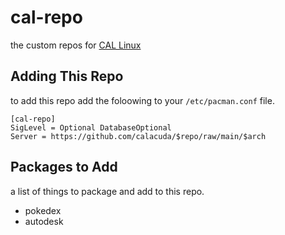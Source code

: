 # cal-repo

the custom repos for [CAL Linux](https://github.com/calacuda/cal-linux)

## Adding This Repo

to add this repo add the foloowing to your `/etc/pacman.conf` file.

```
[cal-repo]
SigLevel = Optional DatabaseOptional
Server = https://github.com/calacuda/$repo/raw/main/$arch
```

## Packages to Add

a list of things to package and add to this repo.

- pokedex
- autodesk
